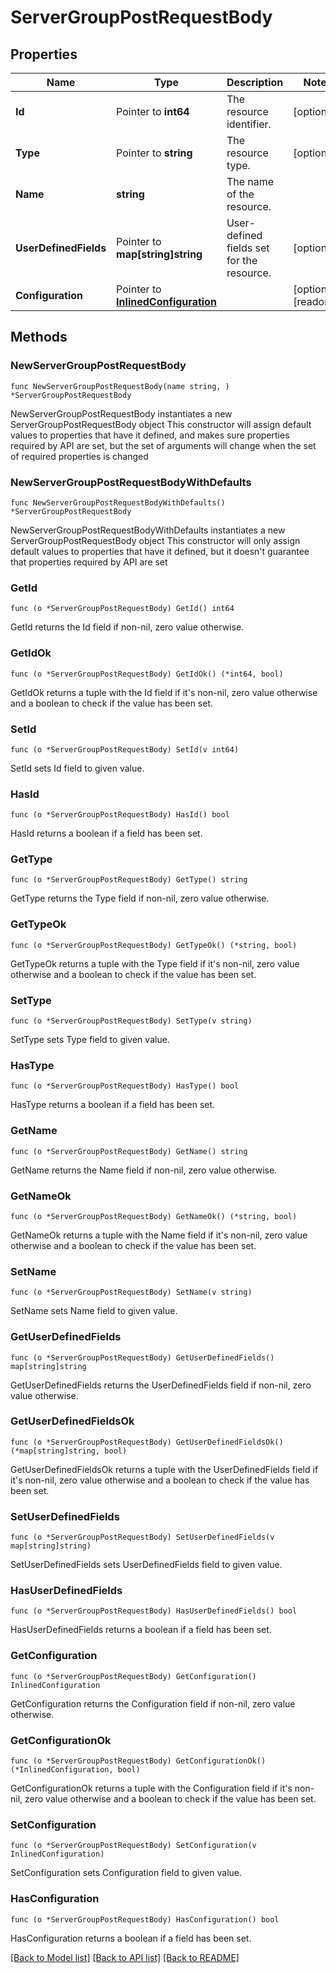 # ServerGroupPostRequestBody

## Properties

Name | Type | Description | Notes
------------ | ------------- | ------------- | -------------
**Id** | Pointer to **int64** | The resource identifier. | [optional] 
**Type** | Pointer to **string** | The resource type. | [optional] 
**Name** | **string** | The name of the resource. | 
**UserDefinedFields** | Pointer to **map[string]string** | User-defined fields set for the resource. | [optional] 
**Configuration** | Pointer to [**InlinedConfiguration**](InlinedConfiguration.md) |  | [optional] [readonly] 

## Methods

### NewServerGroupPostRequestBody

`func NewServerGroupPostRequestBody(name string, ) *ServerGroupPostRequestBody`

NewServerGroupPostRequestBody instantiates a new ServerGroupPostRequestBody object
This constructor will assign default values to properties that have it defined,
and makes sure properties required by API are set, but the set of arguments
will change when the set of required properties is changed

### NewServerGroupPostRequestBodyWithDefaults

`func NewServerGroupPostRequestBodyWithDefaults() *ServerGroupPostRequestBody`

NewServerGroupPostRequestBodyWithDefaults instantiates a new ServerGroupPostRequestBody object
This constructor will only assign default values to properties that have it defined,
but it doesn't guarantee that properties required by API are set

### GetId

`func (o *ServerGroupPostRequestBody) GetId() int64`

GetId returns the Id field if non-nil, zero value otherwise.

### GetIdOk

`func (o *ServerGroupPostRequestBody) GetIdOk() (*int64, bool)`

GetIdOk returns a tuple with the Id field if it's non-nil, zero value otherwise
and a boolean to check if the value has been set.

### SetId

`func (o *ServerGroupPostRequestBody) SetId(v int64)`

SetId sets Id field to given value.

### HasId

`func (o *ServerGroupPostRequestBody) HasId() bool`

HasId returns a boolean if a field has been set.

### GetType

`func (o *ServerGroupPostRequestBody) GetType() string`

GetType returns the Type field if non-nil, zero value otherwise.

### GetTypeOk

`func (o *ServerGroupPostRequestBody) GetTypeOk() (*string, bool)`

GetTypeOk returns a tuple with the Type field if it's non-nil, zero value otherwise
and a boolean to check if the value has been set.

### SetType

`func (o *ServerGroupPostRequestBody) SetType(v string)`

SetType sets Type field to given value.

### HasType

`func (o *ServerGroupPostRequestBody) HasType() bool`

HasType returns a boolean if a field has been set.

### GetName

`func (o *ServerGroupPostRequestBody) GetName() string`

GetName returns the Name field if non-nil, zero value otherwise.

### GetNameOk

`func (o *ServerGroupPostRequestBody) GetNameOk() (*string, bool)`

GetNameOk returns a tuple with the Name field if it's non-nil, zero value otherwise
and a boolean to check if the value has been set.

### SetName

`func (o *ServerGroupPostRequestBody) SetName(v string)`

SetName sets Name field to given value.


### GetUserDefinedFields

`func (o *ServerGroupPostRequestBody) GetUserDefinedFields() map[string]string`

GetUserDefinedFields returns the UserDefinedFields field if non-nil, zero value otherwise.

### GetUserDefinedFieldsOk

`func (o *ServerGroupPostRequestBody) GetUserDefinedFieldsOk() (*map[string]string, bool)`

GetUserDefinedFieldsOk returns a tuple with the UserDefinedFields field if it's non-nil, zero value otherwise
and a boolean to check if the value has been set.

### SetUserDefinedFields

`func (o *ServerGroupPostRequestBody) SetUserDefinedFields(v map[string]string)`

SetUserDefinedFields sets UserDefinedFields field to given value.

### HasUserDefinedFields

`func (o *ServerGroupPostRequestBody) HasUserDefinedFields() bool`

HasUserDefinedFields returns a boolean if a field has been set.

### GetConfiguration

`func (o *ServerGroupPostRequestBody) GetConfiguration() InlinedConfiguration`

GetConfiguration returns the Configuration field if non-nil, zero value otherwise.

### GetConfigurationOk

`func (o *ServerGroupPostRequestBody) GetConfigurationOk() (*InlinedConfiguration, bool)`

GetConfigurationOk returns a tuple with the Configuration field if it's non-nil, zero value otherwise
and a boolean to check if the value has been set.

### SetConfiguration

`func (o *ServerGroupPostRequestBody) SetConfiguration(v InlinedConfiguration)`

SetConfiguration sets Configuration field to given value.

### HasConfiguration

`func (o *ServerGroupPostRequestBody) HasConfiguration() bool`

HasConfiguration returns a boolean if a field has been set.


[[Back to Model list]](../README.md#documentation-for-models) [[Back to API list]](../README.md#documentation-for-api-endpoints) [[Back to README]](../README.md)


